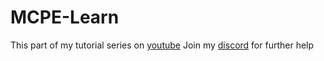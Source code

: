 # MCPE-Learn
This part of my tutorial series on [youtube](https://www.youtube.com/@jeanmajid)
Join my [discord](https://discord.gg/6PFMrzS3sG) for further help
